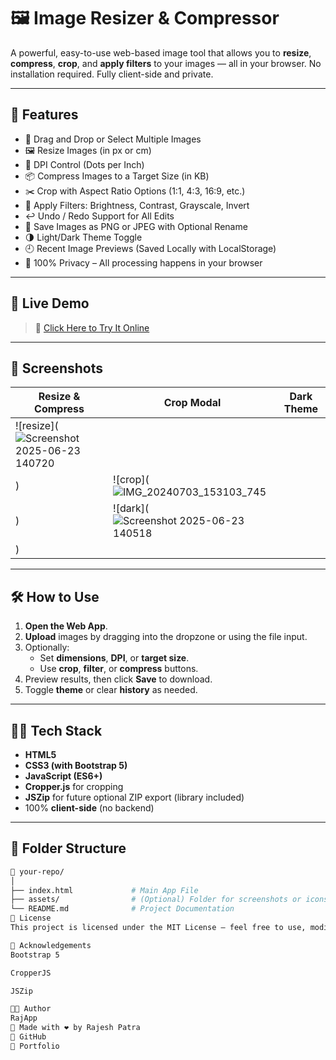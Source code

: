 # 🖼️ Image Resizer & Compressor

A powerful, easy-to-use web-based image tool that allows you to **resize**, **compress**, **crop**, and **apply filters** to your images — all in your browser. No installation required. Fully client-side and private.

---

## 🌟 Features

- 🔁 Drag and Drop or Select Multiple Images
- 🖼️ Resize Images (in px or cm)
- 📏 DPI Control (Dots per Inch)
- 📦 Compress Images to a Target Size (in KB)
- ✂️ Crop with Aspect Ratio Options (1:1, 4:3, 16:9, etc.)
- 🎨 Apply Filters: Brightness, Contrast, Grayscale, Invert
- ↩️ Undo / Redo Support for All Edits
- 💾 Save Images as PNG or JPEG with Optional Rename
- 🌗 Light/Dark Theme Toggle
- 🕘 Recent Image Previews (Saved Locally with LocalStorage)
- 🔐 100% Privacy – All processing happens in your browser

---

## 🚀 Live Demo

> 🔗 [Click Here to Try It Online](https://rajcode2006.github.io/image-compress-tool/)


---

## 📸 Screenshots

| Resize & Compress | Crop Modal | Dark Theme |
|-------------------|------------|------------|
| ![resize](![Screenshot 2025-06-23 140720](https://github.com/user-attachments/assets/15d729df-3326-4283-8305-a95601cb1f45)
) | ![crop](![IMG_20240703_153103_745](https://github.com/user-attachments/assets/fc64a3db-fc84-4cf9-9eb5-31a05457c661)
) | ![dark](![Screenshot 2025-06-23 140518](https://github.com/user-attachments/assets/daf2be38-231a-4cbc-8599-230cfa3fdd24)
) |


---

## 🛠️ How to Use

1. **Open the Web App**.
2. **Upload** images by dragging into the dropzone or using the file input.
3. Optionally:
   - Set **dimensions**, **DPI**, or **target size**.
   - Use **crop**, **filter**, or **compress** buttons.
4. Preview results, then click **Save** to download.
5. Toggle **theme** or clear **history** as needed.

---

## 🧑‍💻 Tech Stack

- **HTML5**
- **CSS3 (with Bootstrap 5)**
- **JavaScript (ES6+)**
- **Cropper.js** for cropping
- **JSZip** for future optional ZIP export (library included)
- 100% **client-side** (no backend)

---

## 📂 Folder Structure

```bash
📁 your-repo/
│
├── index.html             # Main App File
├── assets/                # (Optional) Folder for screenshots or icons
└── README.md              # Project Documentation
📄 License
This project is licensed under the MIT License — feel free to use, modify, and share it.

🙌 Acknowledgements
Bootstrap 5

CropperJS

JSZip

👨‍💻 Author
RajApp
📧 Made with ❤️ by Rajesh Patra
🔗 GitHub
🔗 Portfolio 


